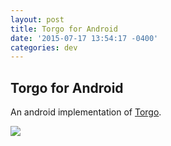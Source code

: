 ```yaml
---
layout: post
title: Torgo for Android
date: '2015-07-17 13:54:17 -0400'
categories: dev
---
```


## Torgo for Android
An android implementation of [Torgo](https://github.com/ZenHarbinger/torgo-android).  

![]({{site.url}}/images/torgo-android-recursive.jpg)
